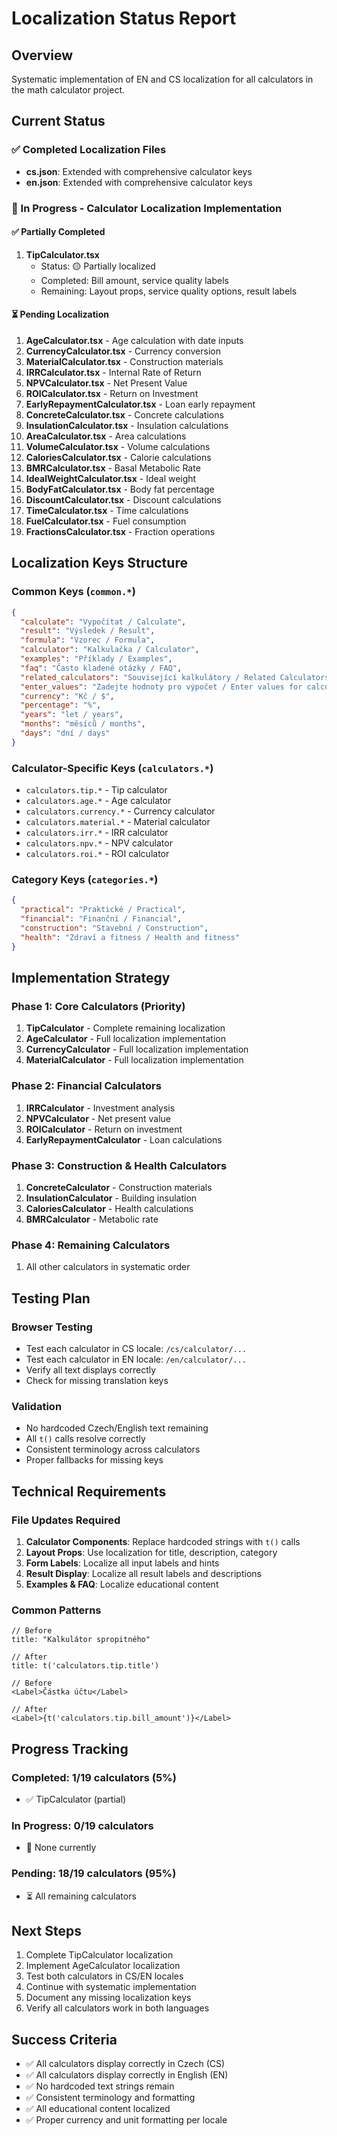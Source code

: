 # Localization Status Report

## Overview
Systematic implementation of EN and CS localization for all calculators in the math calculator project.

## Current Status

### ✅ Completed Localization Files
- **cs.json**: Extended with comprehensive calculator keys
- **en.json**: Extended with comprehensive calculator keys

### 🔄 In Progress - Calculator Localization Implementation

#### ✅ Partially Completed
1. **TipCalculator.tsx**
   - Status: 🟡 Partially localized
   - Completed: Bill amount, service quality labels
   - Remaining: Layout props, service quality options, result labels

#### ⏳ Pending Localization
1. **AgeCalculator.tsx** - Age calculation with date inputs
2. **CurrencyCalculator.tsx** - Currency conversion
3. **MaterialCalculator.tsx** - Construction materials
4. **IRRCalculator.tsx** - Internal Rate of Return
5. **NPVCalculator.tsx** - Net Present Value
6. **ROICalculator.tsx** - Return on Investment
7. **EarlyRepaymentCalculator.tsx** - Loan early repayment
8. **ConcreteCalculator.tsx** - Concrete calculations
9. **InsulationCalculator.tsx** - Insulation calculations
10. **AreaCalculator.tsx** - Area calculations
11. **VolumeCalculator.tsx** - Volume calculations
12. **CaloriesCalculator.tsx** - Calorie calculations
13. **BMRCalculator.tsx** - Basal Metabolic Rate
14. **IdealWeightCalculator.tsx** - Ideal weight
15. **BodyFatCalculator.tsx** - Body fat percentage
16. **DiscountCalculator.tsx** - Discount calculations
17. **TimeCalculator.tsx** - Time calculations
18. **FuelCalculator.tsx** - Fuel consumption
19. **FractionsCalculator.tsx** - Fraction operations

## Localization Keys Structure

### Common Keys (`common.*`)
```json
{
  "calculate": "Vypočítat / Calculate",
  "result": "Výsledek / Result",
  "formula": "Vzorec / Formula",
  "calculator": "Kalkulačka / Calculator",
  "examples": "Příklady / Examples",
  "faq": "Často kladené otázky / FAQ",
  "related_calculators": "Související kalkulátory / Related Calculators",
  "enter_values": "Zadejte hodnoty pro výpočet / Enter values for calculation",
  "currency": "Kč / $",
  "percentage": "%",
  "years": "let / years",
  "months": "měsíců / months",
  "days": "dní / days"
}
```

### Calculator-Specific Keys (`calculators.*`)
- `calculators.tip.*` - Tip calculator
- `calculators.age.*` - Age calculator
- `calculators.currency.*` - Currency calculator
- `calculators.material.*` - Material calculator
- `calculators.irr.*` - IRR calculator
- `calculators.npv.*` - NPV calculator
- `calculators.roi.*` - ROI calculator

### Category Keys (`categories.*`)
```json
{
  "practical": "Praktické / Practical",
  "financial": "Finanční / Financial", 
  "construction": "Stavební / Construction",
  "health": "Zdraví a fitness / Health and fitness"
}
```

## Implementation Strategy

### Phase 1: Core Calculators (Priority)
1. **TipCalculator** - Complete remaining localization
2. **AgeCalculator** - Full localization implementation
3. **CurrencyCalculator** - Full localization implementation
4. **MaterialCalculator** - Full localization implementation

### Phase 2: Financial Calculators
1. **IRRCalculator** - Investment analysis
2. **NPVCalculator** - Net present value
3. **ROICalculator** - Return on investment
4. **EarlyRepaymentCalculator** - Loan calculations

### Phase 3: Construction & Health Calculators
1. **ConcreteCalculator** - Construction materials
2. **InsulationCalculator** - Building insulation
3. **CaloriesCalculator** - Health calculations
4. **BMRCalculator** - Metabolic rate

### Phase 4: Remaining Calculators
1. All other calculators in systematic order

## Testing Plan

### Browser Testing
- Test each calculator in CS locale: `/cs/calculator/...`
- Test each calculator in EN locale: `/en/calculator/...`
- Verify all text displays correctly
- Check for missing translation keys

### Validation
- No hardcoded Czech/English text remaining
- All `t()` calls resolve correctly
- Consistent terminology across calculators
- Proper fallbacks for missing keys

## Technical Requirements

### File Updates Required
1. **Calculator Components**: Replace hardcoded strings with `t()` calls
2. **Layout Props**: Use localization for title, description, category
3. **Form Labels**: Localize all input labels and hints
4. **Result Display**: Localize all result labels and descriptions
5. **Examples & FAQ**: Localize educational content

### Common Patterns
```tsx
// Before
title: "Kalkulátor spropitného"

// After  
title: t('calculators.tip.title')

// Before
<Label>Částka účtu</Label>

// After
<Label>{t('calculators.tip.bill_amount')}</Label>
```

## Progress Tracking

### Completed: 1/19 calculators (5%)
- ✅ TipCalculator (partial)

### In Progress: 0/19 calculators
- 🔄 None currently

### Pending: 18/19 calculators (95%)
- ⏳ All remaining calculators

## Next Steps
1. Complete TipCalculator localization
2. Implement AgeCalculator localization  
3. Test both calculators in CS/EN locales
4. Continue with systematic implementation
5. Document any missing localization keys
6. Verify all calculators work in both languages

## Success Criteria
- ✅ All calculators display correctly in Czech (CS)
- ✅ All calculators display correctly in English (EN)
- ✅ No hardcoded text strings remain
- ✅ Consistent terminology and formatting
- ✅ All educational content localized
- ✅ Proper currency and unit formatting per locale

